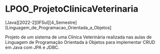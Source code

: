 # LPOO_ProjetoClinicaVeterinaria
[Java][2022-2][IFSul][4_Semestre][Linguagem_de_Programacao_Orientada_a_Objetos]

Projeto de um sistema de uma Clínica Veterinária realizada nas aulas de Linguagem de Programação Orientada à Objetos para implementar CRUD em Java com JPA e JDBC.
